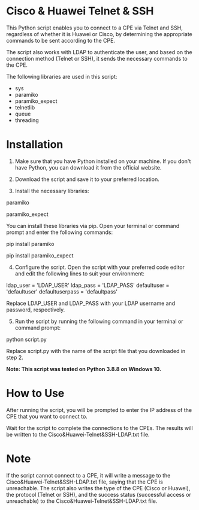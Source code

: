 # Cisco & Huawei Telnet & SSH

This Python script enables you to connect to a CPE via Telnet and SSH, regardless of whether it is Huawei or Cisco, by determining the appropriate commands to be sent according to the CPE.

The script also works with LDAP to authenticate the user, and based on the connection method (Telnet or SSH), it sends the necessary commands to the CPE.

The following libraries are used in this script:

- sys
- paramiko
- paramiko_expect
- telnetlib
- queue
- threading

# Installation

1. Make sure that you have Python installed on your machine. If you don't have Python, you can download it from the official website.

2. Download the script and save it to your preferred location.

3. Install the necessary libraries:

paramiko

paramiko_expect

You can install these libraries via pip. Open your terminal or command prompt and enter the following commands:

pip install paramiko

pip install paramiko_expect

4. Configure the script. Open the script with your preferred code editor and edit the following lines to suit your environment:


ldap_user = 'LDAP_USER'
ldap_pass = 'LDAP_PASS'
defaultuser = 'defaultuser'
defaultuserpass = 'defaultpass'

Replace LDAP_USER and LDAP_PASS with your LDAP username and password, respectively.

5. Run the script by running the following command in your terminal or command prompt:

python script.py

Replace script.py with the name of the script file that you downloaded in step 2.

**Note: This script was tested on Python 3.8.8 on Windows 10.**


# How to Use

After running the script, you will be prompted to enter the IP address of the CPE that you want to connect to.

Wait for the script to complete the connections to the CPEs. The results will be written to the Cisco&Huawei-Telnet&SSH-LDAP.txt file.



# Note
If the script cannot connect to a CPE, it will write a message to the Cisco&Huawei-Telnet&SSH-LDAP.txt file, saying that the CPE is unreachable.
The script also writes the type of the CPE (Cisco or Huawei), the protocol (Telnet or SSH), and the success status (successful access or unreachable) to the Cisco&Huawei-Telnet&SSH-LDAP.txt file.

